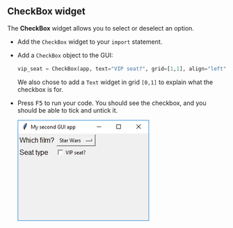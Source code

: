 ## CheckBox widget

The **CheckBox** widget allows you to select or deselect an option.

- Add the `CheckBox` widget to your `import` statement.

- Add a `CheckBox` object to the GUI:

    ```python
    vip_seat = CheckBox(app, text="VIP seat?", grid=[1,1], align="left")
    ```

    We also chose to add a `Text` widget in grid `[0,1]` to explain what the checkbox is for.

- Press <kbd>F5</kbd> to run your code. You should see the checkbox, and you should be able to tick and untick it.

    ![CheckBox demo](images/checkbox-demo.png)


